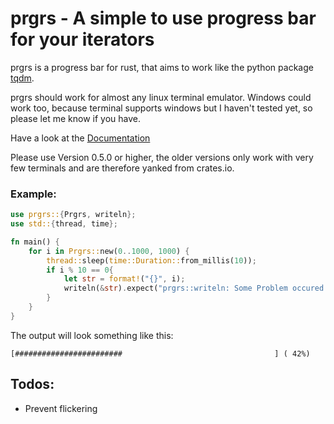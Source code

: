 # prgrs - A simple to use progress bar for your iterators
prgrs is a progress bar for rust, that aims to work like the python package [tqdm](https://github.com/tqdm/tqdm).



prgrs should work for almost any linux terminal emulator. Windows could work too, because terminal supports windows but I haven't tested yet, so please let me know if you have.

Have a look at the [Documentation](https://docs.rs/prgrs)

Please use Version 0.5.0 or higher, the older versions only work with very few terminals and are therefore yanked from crates.io.

### Example:
```rust
use prgrs::{Prgrs, writeln};
use std::{thread, time};

fn main() {
    for i in Prgrs::new(0..1000, 1000) {
        thread::sleep(time::Duration::from_millis(10));
        if i % 10 == 0{
            let str = format!("{}", i);
            writeln(&str).expect("prgrs::writeln: Some Problem occured while trying to print");
        }
    }
}
```
The output will look something like this:
```
[########################                                  ] ( 42%)
```

## Todos:
- Prevent flickering
